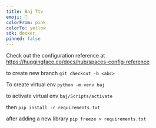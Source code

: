 ```yaml
---
title: Baj Ttv
emoji: 🏃
colorFrom: pink
colorTo: yellow
sdk: docker
pinned: false
---
```


Check out the configuration reference at <https://huggingface.co/docs/hub/spaces-config-reference>

to create new branch `git checkout -b <abc>`

To create virtual env `python -m venv baj`

to activate virtual env `baj/Scripts/activate`

then  `pip install -r requirements.txt`

after adding a new library `pip freeze > requirements.txt`
